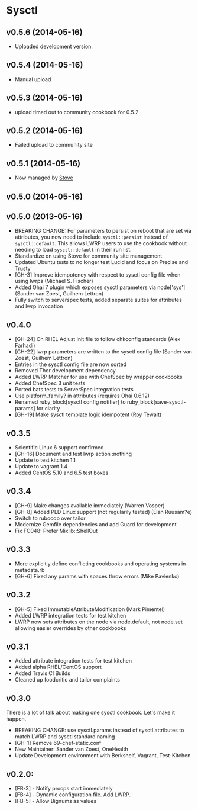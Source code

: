 Sysctl
========


v0.5.6 (2014-05-16)
-------------------

* Uploaded development version.


v0.5.4 (2014-05-16)
-------------------

* Manual upload


v0.5.3 (2014-05-16)
-------------------

* upload timed out to community cookbook for 0.5.2


v0.5.2 (2014-05-16)
-------------------

* Failed upload to community site


v0.5.1 (2014-05-16)
-------------------

* Now managed by [Stove](https://github.com/sethvargo/stove)


v0.5.0 (2014-05-16)
-------------------


v0.5.0 (2013-05-16)
-------------------

- BREAKING CHANGE:
  For parameters to persist on reboot that are set via attributes, you now need to include
  `sysctl::persist` instead of `sysctl::default`. This allows LWRP users to use the cookbook
  without needing to load `sysctl::default` in their run list.
- Standardize on using Stove for community site management
- Updated Ubuntu tests to no longer test Lucid and focus on Precise and Trusty
- [GH-3] Improve idempotency with respect to sysctl config file when using lwrps (Michael S. Fischer)
- Added Ohai 7 plugin which exposes sysctl parameters via node['sys'] (Sander van Zoest, Guilhem Lettron)
- Fully switch to serverspec tests, added separate suites for attributes and lwrp invocation

## v0.4.0

* [GH-24] On RHEL Adjust Init file to follow chkconfig standards (Alex Farhadi)
* [GH-22] lwrp parameters are written to the sysctl config file (Sander van Zoest, Guilhem Lettron)
* Entries in the sysctl config file are now sorted
* Removed Thor development dependency
* Added LWRP Matcher for use with ChefSpec by wrapper cookbooks
* Added ChefSpec 3 unit tests
* Ported bats tests to ServerSpec integration tests
* Use platform_family? in attributes (requires Ohai 0.6.12)
* Renamed ruby_block[sysctl config notifier] to ruby_block[save-sysctl-params] for clarity
* [GH-19] Make sysctl template logic idempotent (Roy Tewalt)

## v0.3.5

* Scientific Linux 6 support confirmed
* [GH-16] Document and test lwrp action :nothing
* Update to test kitchen 1.1
* Update to vagrant 1.4
* Added CentOS 5.10 and 6.5 test boxes

## v0.3.4

* [GH-9] Make changes available immediately (Warren Vosper)
* [GH-8] Added PLD Linux support (not regularily tested) (Elan Ruusam?e)
* Switch to rubocop over tailor
* Modernize Gemfile dependencies and add Guard for development
* Fix FC048: Prefer Mixlib::ShellOut

## v0.3.3

* More explicitly define conflicting cookbooks and operating systems in metadata.rb
* [GH-6] Fixed any params with spaces throw errors (Mike Pavlenko)

## v0.3.2

* [GH-5] Fixed ImmutableAttributeModification (Mark Pimentel)
* Added LWRP integration tests for test kitchen
* LWRP now sets attributes on the node via node.default, not node.set allowing easier overrides by other cookbooks

## v0.3.1

* Added attribute integration tests for test kitchen
* Added alpha RHEL/CentOS support
* Added Travis CI Builds
* Cleaned up foodcritic and tailor complaints

## v0.3.0

There is a lot of talk about making one sysctl cookbook. Let's make it happen.

* BREAKING CHANGE: use sysctl.params instead of sysctl.attributes to match LWRP and sysctl standard naming
* [GH-1] Remove 69-chef-static.conf
* New Maintainer: Sander van Zoest, OneHealth
* Update Development environment with Berkshelf, Vagrant, Test-Kitchen

## v0.2.0:

* [FB-3] - Notify procps start immediately
* [FB-4] - Dynamic configuration file. Add LWRP.
* [FB-5] - Allow Bignums as values
